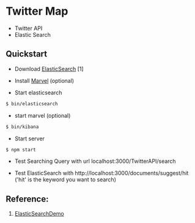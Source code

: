 # Twitter Map

- Twitter API
- Elastic Search

## Quickstart

- Download [ElasticSearch](https://www.elastic.co/downloads/elasticsearch) [1]

- Install [Marvel](https://www.elastic.co/downloads/marvel) (optional)

- Start elasticsearch
```bash
$ bin/elasticsearch
```

- start marvel (optional)
```bash
$ bin/kibana
```

- Start server
```bash
$ npm start
```

- Test Searching Query with url localhost:3000/TwitterAPI/search

- Test ElasticSearch with http://localhost:3000/documents/suggest/hit ('hit' is the keyword you want to search)

## Reference:
1. [ElasticSearchDemo](https://blog.raananweber.com/2015/11/24/simple-autocomplete-with-elasticsearch-and-node-js/)